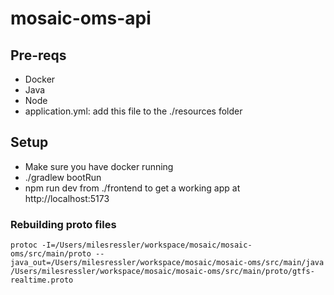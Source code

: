# mosaic-oms-api


## Pre-reqs
  - Docker
  - Java
  - Node
  - application.yml: add this file to the ./resources folder

## Setup
  - Make sure you have docker running
  - ./gradlew bootRun 
  - npm run dev from ./frontend to get a working app at http://localhost:5173



### Rebuilding proto files
`protoc -I=/Users/milesressler/workspace/mosaic/mosaic-oms/src/main/proto --java_out=/Users/milesressler/workspace/mosaic/mosaic-oms/src/main/java /Users/milesressler/workspace/mosaic/mosaic-oms/src/main/proto/gtfs-realtime.proto`
